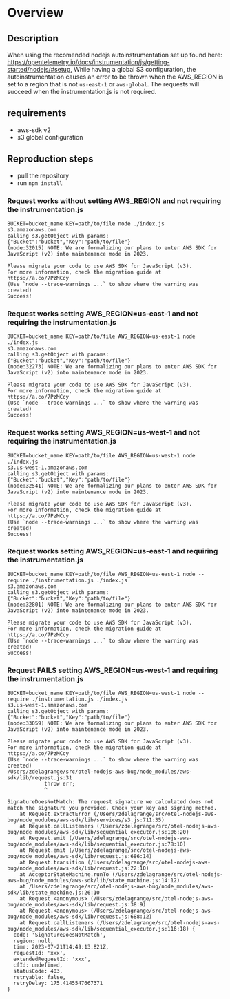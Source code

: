 # Overview  
## Description
When using the recomended nodejs autoinstrumentation set up found here: https://opentelemetry.io/docs/instrumentation/js/getting-started/nodejs/#setup, 
While having a global S3 configuration, the autoinstrumentation causes an error to be thrown when the AWS_REGION is set to a region that is not `us-east-1` or `aws-global`. 
The requests will succeed when the instrumentation.js is not required.
## requirements
* aws-sdk v2
* s3 global configuration
## Reproduction steps
* pull the repository
* run `npm install`
### Request works without setting AWS_REGION and not requiring the instrumentation.js
```agsl
BUCKET=bucket_name KEY=path/to/file node ./index.js
s3.amazonaws.com
calling s3.getObject with params: {"Bucket":"bucket","Key":"path/to/file"}
(node:32015) NOTE: We are formalizing our plans to enter AWS SDK for JavaScript (v2) into maintenance mode in 2023.

Please migrate your code to use AWS SDK for JavaScript (v3).
For more information, check the migration guide at https://a.co/7PzMCcy
(Use `node --trace-warnings ...` to show where the warning was created)
Success!
```
### Request works setting AWS_REGION=us-east-1 and not requiring the instrumentation.js
```agsl
BUCKET=bucket_name KEY=path/to/file AWS_REGION=us-east-1 node ./index.js
s3.amazonaws.com
calling s3.getObject with params: {"Bucket":"bucket","Key":"path/to/file"}
(node:32273) NOTE: We are formalizing our plans to enter AWS SDK for JavaScript (v2) into maintenance mode in 2023.

Please migrate your code to use AWS SDK for JavaScript (v3).
For more information, check the migration guide at https://a.co/7PzMCcy
(Use `node --trace-warnings ...` to show where the warning was created)
Success!
```
### Request works setting AWS_REGION=us-west-1 and not requiring the instrumentation.js
```agsl
BUCKET=bucket_name KEY=path/to/file AWS_REGION=us-west-1 node ./index.js
s3.us-west-1.amazonaws.com
calling s3.getObject with params: {"Bucket":"bucket","Key":"path/to/file"}
(node:32541) NOTE: We are formalizing our plans to enter AWS SDK for JavaScript (v2) into maintenance mode in 2023.

Please migrate your code to use AWS SDK for JavaScript (v3).
For more information, check the migration guide at https://a.co/7PzMCcy
(Use `node --trace-warnings ...` to show where the warning was created)
Success!
```
### Request works setting AWS_REGION=us-east-1 and requiring the instrumentation.js
```agsl
BUCKET=bucket_name KEY=path/to/file AWS_REGION=us-east-1 node --require ./instrumentation.js ./index.js
s3.amazonaws.com
calling s3.getObject with params: {"Bucket":"bucket","Key":"path/to/file"}
(node:32801) NOTE: We are formalizing our plans to enter AWS SDK for JavaScript (v2) into maintenance mode in 2023.

Please migrate your code to use AWS SDK for JavaScript (v3).
For more information, check the migration guide at https://a.co/7PzMCcy
(Use `node --trace-warnings ...` to show where the warning was created)
Success!
```
### Request FAILS setting AWS_REGION=us-west-1 and requiring the instrumentation.js
```agsl
BUCKET=bucket_name KEY=path/to/file AWS_REGION=us-west-1 node --require ./instrumentation.js ./index.js
s3.us-west-1.amazonaws.com
calling s3.getObject with params: {"Bucket":"bucket","Key":"path/to/file"}
(node:33059) NOTE: We are formalizing our plans to enter AWS SDK for JavaScript (v2) into maintenance mode in 2023.

Please migrate your code to use AWS SDK for JavaScript (v3).
For more information, check the migration guide at https://a.co/7PzMCcy
(Use `node --trace-warnings ...` to show where the warning was created)
/Users/zdelagrange/src/otel-nodejs-aws-bug/node_modules/aws-sdk/lib/request.js:31
            throw err;
            ^

SignatureDoesNotMatch: The request signature we calculated does not match the signature you provided. Check your key and signing method.
    at Request.extractError (/Users/zdelagrange/src/otel-nodejs-aws-bug/node_modules/aws-sdk/lib/services/s3.js:711:35)
    at Request.callListeners (/Users/zdelagrange/src/otel-nodejs-aws-bug/node_modules/aws-sdk/lib/sequential_executor.js:106:20)
    at Request.emit (/Users/zdelagrange/src/otel-nodejs-aws-bug/node_modules/aws-sdk/lib/sequential_executor.js:78:10)
    at Request.emit (/Users/zdelagrange/src/otel-nodejs-aws-bug/node_modules/aws-sdk/lib/request.js:686:14)
    at Request.transition (/Users/zdelagrange/src/otel-nodejs-aws-bug/node_modules/aws-sdk/lib/request.js:22:10)
    at AcceptorStateMachine.runTo (/Users/zdelagrange/src/otel-nodejs-aws-bug/node_modules/aws-sdk/lib/state_machine.js:14:12)
    at /Users/zdelagrange/src/otel-nodejs-aws-bug/node_modules/aws-sdk/lib/state_machine.js:26:10
    at Request.<anonymous> (/Users/zdelagrange/src/otel-nodejs-aws-bug/node_modules/aws-sdk/lib/request.js:38:9)
    at Request.<anonymous> (/Users/zdelagrange/src/otel-nodejs-aws-bug/node_modules/aws-sdk/lib/request.js:688:12)
    at Request.callListeners (/Users/zdelagrange/src/otel-nodejs-aws-bug/node_modules/aws-sdk/lib/sequential_executor.js:116:18) {
  code: 'SignatureDoesNotMatch',
  region: null,
  time: 2023-07-21T14:49:13.821Z,
  requestId: 'xxx',
  extendedRequestId: 'xxx',
  cfId: undefined,
  statusCode: 403,
  retryable: false,
  retryDelay: 175.4145547667371
}
```
